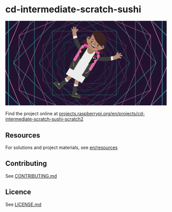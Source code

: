 # cd-intermediate-scratch-sushi

![cd-intermediate-scratch-sushi](/en/images/banner.png)

Find the project online at [projects.raspberrypi.org/en/projects/cd-intermediate-scratch-sushi-scratch2](https://projects.raspberrypi.org/en/projects/cd-intermediate-scratch-sushi-scratch2)

## Resources
For solutions and project materials, see [en/resources](https://github.com/raspberrypilearning/cd-intermediate-scratch-sushi-scratch2/tree/master/en/resources)

## Contributing
See [CONTRIBUTING.md](CONTRIBUTING.md)

## Licence
 See [LICENSE.md](LICENSE.md)